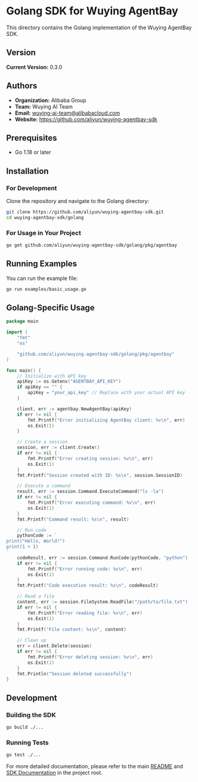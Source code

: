# Golang SDK for Wuying AgentBay

This directory contains the Golang implementation of the Wuying AgentBay SDK.

## Version

**Current Version:** 0.3.0

## Authors

- **Organization:** Alibaba Group
- **Team:** Wuying AI Team
- **Email:** wuying-ai-team@alibabacloud.com
- **Website:** https://github.com/aliyun/wuying-agentbay-sdk

## Prerequisites

- Go 1.18 or later

## Installation

### For Development

Clone the repository and navigate to the Golang directory:

```bash
git clone https://github.com/aliyun/wuying-agentbay-sdk.git
cd wuying-agentbay-sdk/golang
```

### For Usage in Your Project

```bash
go get github.com/aliyun/wuying-agentbay-sdk/golang/pkg/agentbay
```

## Running Examples

You can run the example file:

```bash
go run examples/basic_usage.go
```

## Golang-Specific Usage

```go
package main

import (
	"fmt"
	"os"

	"github.com/aliyun/wuying-agentbay-sdk/golang/pkg/agentbay"
)

func main() {
	// Initialize with API key
	apiKey := os.Getenv("AGENTBAY_API_KEY")
	if apiKey == "" {
		apiKey = "your_api_key" // Replace with your actual API key
	}

	client, err := agentbay.NewAgentBay(apiKey)
	if err != nil {
		fmt.Printf("Error initializing AgentBay client: %v\n", err)
		os.Exit(1)
	}

	// Create a session
	session, err := client.Create()
	if err != nil {
		fmt.Printf("Error creating session: %v\n", err)
		os.Exit(1)
	}
	fmt.Printf("Session created with ID: %s\n", session.SessionID)

	// Execute a command
	result, err := session.Command.ExecuteCommand("ls -la")
	if err != nil {
		fmt.Printf("Error executing command: %v\n", err)
		os.Exit(1)
	}
	fmt.Printf("Command result: %s\n", result)

	// Run code
	pythonCode := `
print("Hello, World!")
print(1 + 1)
`
	codeResult, err := session.Command.RunCode(pythonCode, "python")
	if err != nil {
		fmt.Printf("Error running code: %v\n", err)
		os.Exit(1)
	}
	fmt.Printf("Code execution result: %s\n", codeResult)

	// Read a file
	content, err := session.FileSystem.ReadFile("/path/to/file.txt")
	if err != nil {
		fmt.Printf("Error reading file: %v\n", err)
		os.Exit(1)
	}
	fmt.Printf("File content: %s\n", content)

	// Clean up
	err = client.Delete(session)
	if err != nil {
		fmt.Printf("Error deleting session: %v\n", err)
		os.Exit(1)
	}
	fmt.Println("Session deleted successfully")
}
```

## Development

### Building the SDK

```bash
go build ./...
```

### Running Tests

```bash
go test ./...
```

For more detailed documentation, please refer to the main [README](../README.md) and [SDK Documentation](../docs/README.md) in the project root.
